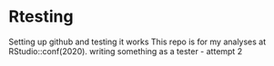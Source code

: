 # Rtesting

Setting up github and testing it works This repo is for my analyses at RStudio::conf(2020).
writing something as a tester - attempt 2
